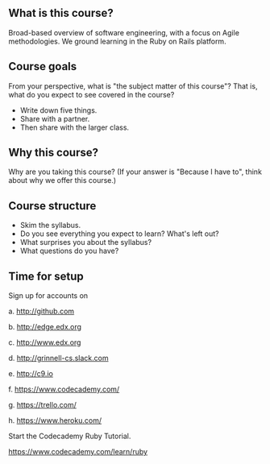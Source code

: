 What is this course?
--------------------

Broad-based overview of software engineering, with a focus on Agile
methodologies.  We ground learning in the Ruby on Rails platform.

Course goals
------------

From your perspective, what is "the subject matter of this course"?
That is, what do you expect to see covered in the course?

* Write down five things.
* Share with a partner.
* Then share with the larger class.

Why this course?
----------------

Why are you taking this course?  (If your answer is "Because I have to",
think about why we offer this course.)

Course structure
----------------

* Skim the syllabus.
* Do you see everything you expect to learn?  What's left out?
* What surprises you about the syllabus?
* What questions do you have?

Time for setup
--------------

Sign up for accounts on

a. http://github.com

b. http://edge.edx.org

c. http://www.edx.org

d. http://grinnell-cs.slack.com

e. http://c9.io

f. https://www.codecademy.com/

g. https://trello.com/

h. https://www.heroku.com/

Start the Codecademy Ruby Tutorial.

<https://www.codecademy.com/learn/ruby>
 
